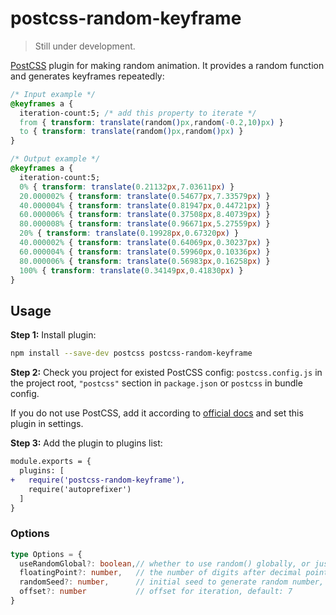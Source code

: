 # postcss-random-keyframe

> Still under development.  

[PostCSS] plugin for making random animation.
 It provides a random function and generates keyframes repeatedly:

[PostCSS]: https://github.com/postcss/postcss

```css
/* Input example */
@keyframes a {
  iteration-count:5; /* add this property to iterate */
  from { transform: translate(random()px,random(-0.2,10)px) }
  to { transform: translate(random()px,random()px) } 
}
```

```css
/* Output example */
@keyframes a {
  iteration-count:5;
  0% { transform: translate(0.21132px,7.03611px) }
  20.000002% { transform: translate(0.54677px,7.33579px) }
  40.000004% { transform: translate(0.81947px,0.44721px) }
  60.000006% { transform: translate(0.37508px,8.40739px) }
  80.000008% { transform: translate(0.96671px,5.27559px) }  
  20% { transform: translate(0.19928px,0.67320px) }
  40.000002% { transform: translate(0.64069px,0.30237px) }
  60.000004% { transform: translate(0.59960px,0.10336px) }
  80.000006% { transform: translate(0.56983px,0.16258px) }
  100% { transform: translate(0.34149px,0.41830px) } 
}
```

## Usage

**Step 1:** Install plugin:

```sh
npm install --save-dev postcss postcss-random-keyframe
```

**Step 2:** Check you project for existed PostCSS config: `postcss.config.js`
in the project root, `"postcss"` section in `package.json`
or `postcss` in bundle config.

If you do not use PostCSS, add it according to [official docs]
and set this plugin in settings.

**Step 3:** Add the plugin to plugins list:

```diff
module.exports = {
  plugins: [
+   require('postcss-random-keyframe'),
    require('autoprefixer')
  ]
}
```

### Options

```ts
type Options = {
  useRandomGlobal?: boolean,// whether to use random() globally, or just in @keyframes. default: false
  floatingPoint?: number,   // the number of digits after decimal point, default: 7
  randomSeed?: number,      // initial seed to generate random number, default: 0
  offset?: number           // offset for iteration, default: 7
}
```

[official docs]: https://github.com/postcss/postcss#usage
